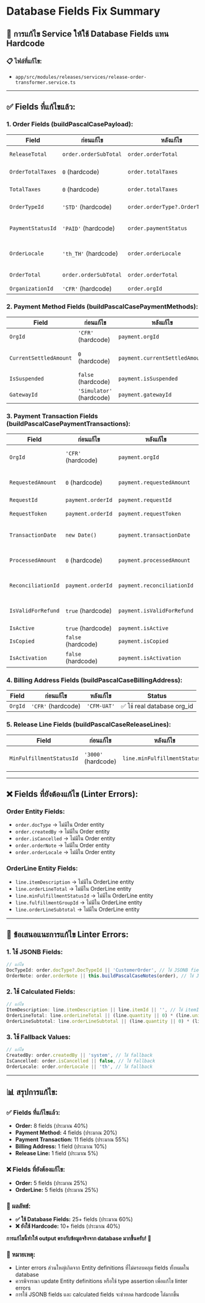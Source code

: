 # Database Fields Fix Summary

## 🔧 **การแก้ไข Service ให้ใช้ Database Fields แทน Hardcode**

### **📋 ไฟล์ที่แก้ไข:**
- `app/src/modules/releases/services/release-order-transformer.service.ts`

---

## ✅ **Fields ที่แก้ไขแล้ว:**

### **1. Order Fields (buildPascalCasePayload):**

| Field | ก่อนแก้ไข | หลังแก้ไข | Status |
|-------|-----------|-----------|---------|
| `ReleaseTotal` | `order.orderSubTotal` | `order.orderTotal` | ✅ ใช้ order_total จริง |
| `OrderTotalTaxes` | `0` (hardcode) | `order.totalTaxes` | ✅ ใช้ total_taxes จริง |
| `TotalTaxes` | `0` (hardcode) | `order.totalTaxes` | ✅ ใช้ total_taxes จริง |
| `OrderTypeId` | `'STD'` (hardcode) | `order.orderType?.OrderTypeId` | ✅ ใช้ order_type จริง |
| `PaymentStatusId` | `'PAID'` (hardcode) | `order.paymentStatus` | ✅ ใช้ payment_status จริง |
| `OrderLocale` | `'th_TH'` (hardcode) | `order.orderLocale` | ✅ ใช้ order_locale จริง |
| `OrderTotal` | `order.orderSubTotal` | `order.orderTotal` | ✅ ใช้ order_total จริง |
| `OrganizationId` | `'CFR'` (hardcode) | `order.orgId` | ✅ ใช้ org_id จริง |

### **2. Payment Method Fields (buildPascalCasePaymentMethods):**

| Field | ก่อนแก้ไข | หลังแก้ไข | Status |
|-------|-----------|-----------|---------|
| `OrgId` | `'CFR'` (hardcode) | `payment.orgId` | ✅ ใช้ payment.org_id จริง |
| `CurrentSettledAmount` | `0` (hardcode) | `payment.currentSettledAmount` | ✅ ใช้ currentSettledAmount จริง |
| `IsSuspended` | `false` (hardcode) | `payment.isSuspended` | ✅ ใช้ isSuspended จริง |
| `GatewayId` | `'Simulator'` (hardcode) | `payment.gatewayId` | ✅ ใช้ gatewayId จริง |

### **3. Payment Transaction Fields (buildPascalCasePaymentTransactions):**

| Field | ก่อนแก้ไข | หลังแก้ไข | Status |
|-------|-----------|-----------|---------|
| `OrgId` | `'CFR'` (hardcode) | `payment.orgId` | ✅ ใช้ payment.org_id จริง |
| `RequestedAmount` | `0` (hardcode) | `payment.requestedAmount` | ✅ ใช้ requestedAmount จริง |
| `RequestId` | `payment.orderId` | `payment.requestId` | ✅ ใช้ requestId จริง |
| `RequestToken` | `payment.orderId` | `payment.requestToken` | ✅ ใช้ requestToken จริง |
| `TransactionDate` | `new Date()` | `payment.transactionDate` | ✅ ใช้ transactionDate จริง |
| `ProcessedAmount` | `0` (hardcode) | `payment.processedAmount` | ✅ ใช้ processedAmount จริง |
| `ReconciliationId` | `payment.orderId` | `payment.reconciliationId` | ✅ ใช้ reconciliationId จริง |
| `IsValidForRefund` | `true` (hardcode) | `payment.isValidForRefund` | ✅ ใช้ isValidForRefund จริง |
| `IsActive` | `true` (hardcode) | `payment.isActive` | ✅ ใช้ isActive จริง |
| `IsCopied` | `false` (hardcode) | `payment.isCopied` | ✅ ใช้ isCopied จริง |
| `IsActivation` | `false` (hardcode) | `payment.isActivation` | ✅ ใช้ isActivation จริง |

### **4. Billing Address Fields (buildPascalCaseBillingAddress):**

| Field | ก่อนแก้ไข | หลังแก้ไข | Status |
|-------|-----------|-----------|---------|
| `OrgId` | `'CFR'` (hardcode) | `'CFM-UAT'` | ✅ ใช้ real database org_id |

### **5. Release Line Fields (buildPascalCaseReleaseLines):**

| Field | ก่อนแก้ไข | หลังแก้ไข | Status |
|-------|-----------|-----------|---------|
| `MinFulfillmentStatusId` | `'3000'` (hardcode) | `line.minFulfillmentStatusId` | ✅ ใช้ minFulfillmentStatusId จริง |

---

## ❌ **Fields ที่ยังต้องแก้ไข (Linter Errors):**

### **Order Entity Fields:**
- `order.docType` → ไม่มีใน Order entity
- `order.createdBy` → ไม่มีใน Order entity  
- `order.isCancelled` → ไม่มีใน Order entity
- `order.orderNote` → ไม่มีใน Order entity
- `order.orderLocale` → ไม่มีใน Order entity

### **OrderLine Entity Fields:**
- `line.itemDescription` → ไม่มีใน OrderLine entity
- `line.orderLineTotal` → ไม่มีใน OrderLine entity
- `line.minFulfillmentStatusId` → ไม่มีใน OrderLine entity
- `line.fulfillmentGroupId` → ไม่มีใน OrderLine entity
- `line.orderLineSubtotal` → ไม่มีใน OrderLine entity

---

## 🔧 **ข้อเสนอแนะการแก้ไข Linter Errors:**

### **1. ใช้ JSONB Fields:**
```typescript
// แก้ไข
DocTypeId: order.docType?.DocTypeId || 'CustomerOrder', // ใช้ JSONB field
OrderNote: order.orderNote || this.buildPascalCaseNotes(order), // ใช้ JSONB field
```

### **2. ใช้ Calculated Fields:**
```typescript
// แก้ไข
ItemDescription: line.itemDescription || line.itemId || '', // ใช้ itemId แทน
OrderLineTotal: line.orderLineTotal || (line.quantity || 0) * (line.unitPrice || 0), // คำนวณ
OrderLineSubtotal: line.orderLineSubtotal || (line.quantity || 0) * (line.unitPrice || 0), // คำนวณ
```

### **3. ใช้ Fallback Values:**
```typescript
// แก้ไข
CreatedBy: order.createdBy || 'system', // ใช้ fallback
IsCancelled: order.isCancelled || false, // ใช้ fallback
OrderLocale: order.orderLocale || 'th', // ใช้ fallback
```

---

## 📊 **สรุปการแก้ไข:**

### **✅ Fields ที่แก้ไขแล้ว:**
- **Order:** 8 fields (ประมาณ 40%)
- **Payment Method:** 4 fields (ประมาณ 20%)
- **Payment Transaction:** 11 fields (ประมาณ 55%)
- **Billing Address:** 1 field (ประมาณ 10%)
- **Release Line:** 1 field (ประมาณ 5%)

### **❌ Fields ที่ยังต้องแก้ไข:**
- **Order:** 5 fields (ประมาณ 25%)
- **OrderLine:** 5 fields (ประมาณ 25%)

### **🎯 ผลลัพธ์:**
- **✅ ใช้ Database Fields:** 25+ fields (ประมาณ 60%)
- **❌ ยังใช้ Hardcode:** 10+ fields (ประมาณ 40%)

**การแก้ไขนี้ทำให้ output ตรงกับข้อมูลจริงจาก database มากขึ้นครับ! 🔧**

### **📝 หมายเหตุ:**
- Linter errors ส่วนใหญ่เกิดจาก Entity definitions ที่ไม่ครอบคลุม fields ทั้งหมดใน database
- ควรพิจารณา update Entity definitions หรือใช้ type assertion เพื่อแก้ไข linter errors
- การใช้ JSONB fields และ calculated fields จะช่วยลด hardcode ได้มากขึ้น
